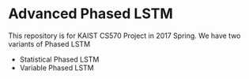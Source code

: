 # Advanced Phased LSTM
This repository is for KAIST CS570 Project in 2017 Spring.
We have two variants of Phased LSTM
* Statistical Phased LSTM
* Variable Phased LSTM 
